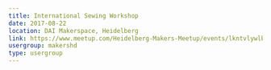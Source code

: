 ```yaml
---
title: International Sewing Workshop
date: 2017-08-22
location: DAI Makerspace, Heidelberg
link: https://www.meetup.com/Heidelberg-Makers-Meetup/events/lkntvlywlbdc/
usergroup: makershd
type: usergroup
---
```

